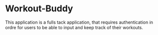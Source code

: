 # Workout-Buddy
This application is a fulls tack application, that requires authentication in ordre for users to be able to input and keep track of their workouts.
